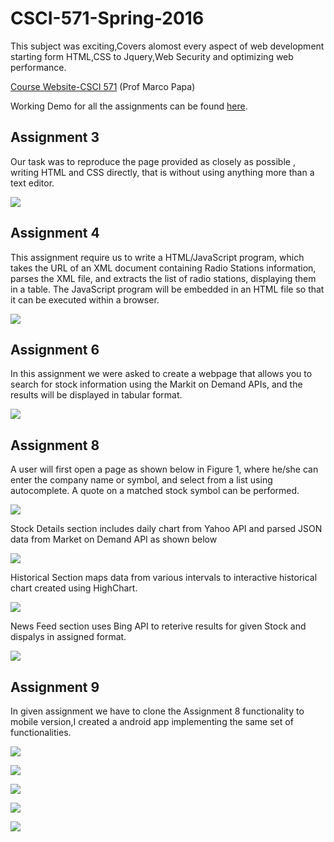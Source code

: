# CSCI-571-Spring-2016

This subject was exciting,Covers alomost every aspect of web development starting form HTML,CSS to Jquery,Web Security and optimizing web performance.

[Course Website-CSCI 571](http://cs-server.usc.edu:45678/) (Prof Marco Papa)

Working Demo for all the assignments can be found [here](http://www-scf.usc.edu/~vtiwari/V1P1Nt4.html).

Assignment 3
------------
  Our task was to reproduce the page provided as closely as possible , writing HTML and CSS directly, that is without using anything more than a text
editor.


![](https://raw.githubusercontent.com/vtiwari227/CSCI-571-Spring-2016/master/screenshots/Assignment_3.jpg)

Assignment 4
-------------
 This assignment require us to write a HTML/JavaScript program, which takes the
URL of an XML document containing Radio Stations information, parses
the XML file, and extracts the list of radio stations, displaying them in a
table. The JavaScript program will be embedded in an HTML file so that it
can be executed within a browser.


![](https://raw.githubusercontent.com/vtiwari227/CSCI-571-Spring-2016/master/screenshots/assignment_4.jpg)

Assignment 6
--------------
In this assignment we were asked to create a webpage that allows you to search for stock information using the Markit on Demand APIs, and the results will be displayed in tabular format.


![](https://raw.githubusercontent.com/vtiwari227/CSCI-571-Spring-2016/master/screenshots/Assignment_6.jpg)

Assignment 8
-------------
A user will first open a page as shown below in Figure 1, where he/she can enter the company name or symbol, and select from a list using autocomplete. A quote on a matched stock symbol can be performed. 

![](https://raw.githubusercontent.com/vtiwari227/CSCI-571-Spring-2016/master/screenshots/Assignment_8/home_fav.jpg)

Stock Details section includes daily chart from Yahoo API and parsed JSON data from Market on Demand API as shown below 


![](https://raw.githubusercontent.com/vtiwari227/CSCI-571-Spring-2016/master/screenshots/Assignment_8/stockDetails.jpg)

Historical Section maps data from various intervals to interactive historical chart created using HighChart.


![](https://raw.githubusercontent.com/vtiwari227/CSCI-571-Spring-2016/master/screenshots/Assignment_8/historical_chart.jpg)

News Feed section uses Bing API to reterive results for given Stock and dispalys in assigned format.


![](https://raw.githubusercontent.com/vtiwari227/CSCI-571-Spring-2016/master/screenshots/Assignment_8/home.jpg)


Assignment 9
--------------
In given assignment we have to clone the Assignment 8 functionality to mobile version,I created a android app implementing the same set of functionalities.

![](https://raw.githubusercontent.com/vtiwari227/CSCI-571-Spring-2016/master/screenshots/Assignmen_9/Screenshot_20160510-191923.png)


 ![](https://raw.githubusercontent.com/vtiwari227/CSCI-571-Spring-2016/master/screenshots/Assignmen_9/Screenshot_20160510-191936.png)

![](https://raw.githubusercontent.com/vtiwari227/CSCI-571-Spring-2016/master/screenshots/Assignmen_9/Screenshot_20160510-191939.png)

![](https://raw.githubusercontent.com/vtiwari227/CSCI-571-Spring-2016/master/screenshots/Assignmen_9/Screenshot_20160510-191944.png)

![](https://raw.githubusercontent.com/vtiwari227/CSCI-571-Spring-2016/master/screenshots/Assignmen_9/Screenshot_20160510-192000.png)





